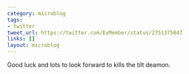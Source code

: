```yaml
---
category: microblog
tags:
- twitter
tweet_url: https://twitter.com/ExMember/status/2751375047
links: []
layout: microblog
---
```

Good luck and lots to look forward to kills the tilt deamon.
